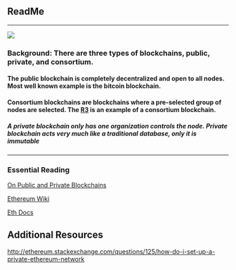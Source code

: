 ## ReadMe
___

![](http://www.8womendream.com/wp-content/uploads/chains.jpg)

### Background: There are three types of blockchains, public, private, and consortium.

#### The public blockchain is completely decentralized and open to all nodes. Most well known example is the bitcoin blockchain.

#### Consortium blockchains are blockchains where a pre-selected group of nodes are selected. The [R3](http://www.r3cev.com/) is an example of a consortium blockchain.

##### A private blockchain only has one organization controls the node. Private blockchain acts very much like a traditional database, only it is immutable

___

### Essential Reading

[On Public and Private Blockchains](https://blog.ethereum.org/2015/08/07/on-public-and-private-blockchains/)

[Ethereum Wiki](https://github.com/ethereum/wiki/wiki/Glossary)

[Eth Docs](http://ethdocs.org/en/latest/network/test-networks.html)


## Additional Resources
http://ethereum.stackexchange.com/questions/125/how-do-i-set-up-a-private-ethereum-network
